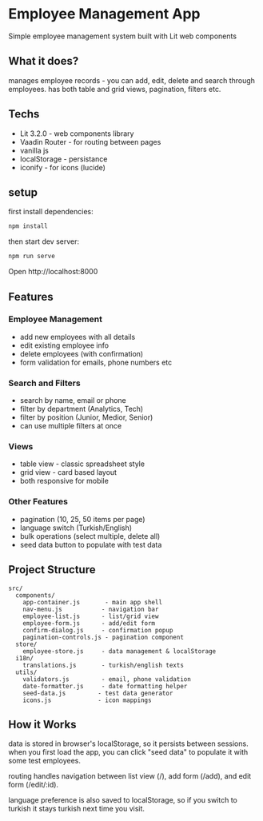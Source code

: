 # Employee Management App

Simple employee management system built with Lit web components

## What it does?

manages employee records - you can add, edit, delete and search through employees. has both table and grid views, pagination, filters etc.

## Techs

- Lit 3.2.0 - web components library
- Vaadin Router - for routing between pages
- vanilla js
- localStorage - persistance
- iconify - for icons (lucide)

## setup

first install dependencies:

```bash
npm install
```

then start dev server:

```bash
npm run serve
```

Open http://localhost:8000

## Features

### Employee Management

- add new employees with all details
- edit existing employee info
- delete employees (with confirmation)
- form validation for emails, phone numbers etc

### Search and Filters

- search by name, email or phone
- filter by department (Analytics, Tech)
- filter by position (Junior, Medior, Senior)
- can use multiple filters at once

### Views

- table view - classic spreadsheet style
- grid view - card based layout
- both responsive for mobile

### Other Features

- pagination (10, 25, 50 items per page)
- language switch (Turkish/English)
- bulk operations (select multiple, delete all)
- seed data button to populate with test data

## Project Structure

```
src/
  components/
    app-container.js       - main app shell
    nav-menu.js           - navigation bar
    employee-list.js      - list/grid view
    employee-form.js      - add/edit form
    confirm-dialog.js     - confirmation popup
    pagination-controls.js - pagination component
  store/
    employee-store.js     - data management & localStorage
  i18n/
    translations.js       - turkish/english texts
  utils/
    validators.js         - email, phone validation
    date-formatter.js     - date formatting helper
    seed-data.js         - test data generator
    icons.js             - icon mappings
```

## How it Works

data is stored in browser's localStorage, so it persists between sessions. when you first load the app, you can click "seed data" to populate it with some test employees.

routing handles navigation between list view (/), add form (/add), and edit form (/edit/:id).

language preference is also saved to localStorage, so if you switch to turkish it stays turkish next time you visit.
